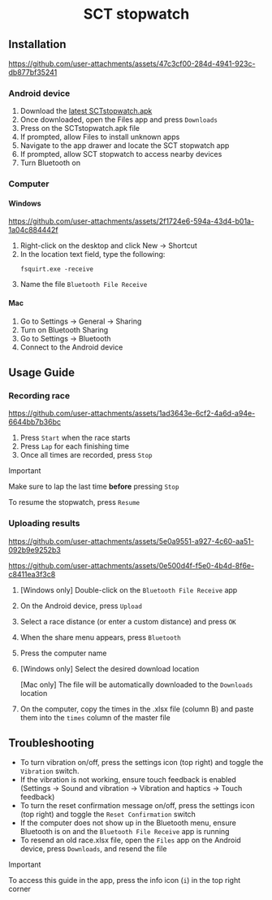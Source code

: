 <!--suppress HtmlDeprecatedAttribute -->
<h1 align="center">
SCT stopwatch
</h1>

## Installation

https://github.com/user-attachments/assets/47c3cf00-284d-4941-923c-db877bf35241

### Android device

1. Download the [latest SCTstopwatch.apk](https://github.com/JoshuaPrstec/SCTstopwatch_1/releases/latest)
2. Once downloaded, open the Files app and press ```Downloads```
3. Press on the SCTstopwatch.apk file
4. If prompted, allow Files to install unknown apps
5. Navigate to the app drawer and locate the SCT stopwatch app
6. If prompted, allow SCT stopwatch to access nearby devices
7. Turn Bluetooth on

### Computer

#### Windows

https://github.com/user-attachments/assets/2f1724e6-594a-43d4-b01a-1a04c884442f


1. Right-click on the desktop and click New -> Shortcut
2. In the location text field, type the following:
   ```shell
   fsquirt.exe -receive
   ```
3. Name the file ```Bluetooth File Receive```

#### Mac

1. Go to Settings -> General -> Sharing
2. Turn on Bluetooth Sharing
3. Go to Settings -> Bluetooth
4. Connect to the Android device

## Usage Guide

### Recording race

https://github.com/user-attachments/assets/1ad3643e-6cf2-4a6d-a94e-6644bb7b36bc

1. Press ```Start``` when the race starts
2. Press ```Lap``` for each finishing time
3. Once all times are recorded, press ```Stop```

>[!IMPORTANT]
>Make sure to lap the last time **before** pressing ```Stop```

To resume the stopwatch, press ```Resume```

### Uploading results

https://github.com/user-attachments/assets/5e0a9551-a927-4c60-aa51-092b9e9252b3

https://github.com/user-attachments/assets/0e500d4f-f5e0-4b4d-8f6e-c8411ea3f3c8

1. [Windows only] Double-click on the ```Bluetooth File Receive``` app
2. On the Android device, press ```Upload```
3. Select a race distance (or enter a custom distance) and press ```OK```
4. When the share menu appears, press ```Bluetooth```
5. Press the computer name
6. [Windows only] Select the desired download location
   
   [Mac only] The file will be automatically downloaded to the ```Downloads``` location
7. On the computer, copy the times in the .xlsx file (column B) and paste them into the ```times``` column of the master file

## Troubleshooting

- To turn vibration on/off, press the settings icon (top right) and toggle the ```Vibration``` switch.
- If the vibration is not working, ensure touch feedback is enabled (Settings -> Sound and vibration -> Vibration and haptics -> Touch feedback)
- To turn the reset confirmation message on/off, press the settings icon (top right) and toggle the ```Reset Confirmation``` switch
- If the computer does not show up in the Bluetooth menu, ensure Bluetooth is on and the ```Bluetooth File Receive``` app is running
- To resend an old race.xlsx file, open the ```Files``` app on the Android device, press ```Downloads```, and resend the file
>[!IMPORTANT]
>To access this guide in the app, press the info icon (```i```) in the top right corner


